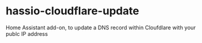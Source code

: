 # hassio-cloudflare-update
Home Assistant add-on, to update a DNS record within Cloufdlare with your publc IP address

